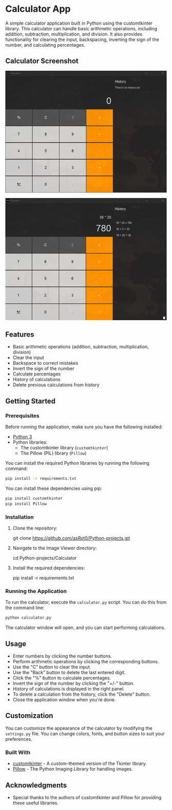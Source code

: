 # Calculator App
A simple calculator application built in Python using the customtkinter library. This calculator can handle basic arithmetic operations, including addition, subtraction, multiplication, and division.
It also provides functionality for clearing the input, backspacing, inverting the sign of the number, and calculating percentages.

## Calculator Screenshot

![Calculator](pic/screenshot1.png)

![Calculator](pic/screenshot2.png)

## Features
- Basic arithmetic operations (addition, subtraction, multiplication, division)
- Clear the input
- Backspace to correct mistakes
- Invert the sign of the number
- Calculate percentages
- History of calculations
- Delete previous calculations from history

## Getting Started
### Prerequisites
Before running the application, make sure you have the following installed:

- [Python 3](https://www.python.org/downloads/)
- Python libraries:
  - The customtkinter library (`customtkinter`)
  - The Pillow (PIL) library (`Pillow`)

You can install the required Python libraries by running the following command:

```bash
pip install -r requirements.txt
```

You can install these dependencies using pip:
```bash
pip install customtkinter
pip install Pillow
```

### Installation

1. Clone the repository:
    
    git clone https://github.com/asRot0/Python-projects.git
    
2. Navigate to the Image Viewer directory:

    cd Python-projects/Calculator
    
3. Install the required dependencies:

    pip install -r requirements.txt

### Running the Application
To run the calculator, execute the `calculator.py` script. You can do this from the command line:
```bash
python calculator.py
```

The calculator window will open, and you can start performing calculations.

## Usage
- Enter numbers by clicking the number buttons.
- Perform arithmetic operations by clicking the corresponding buttons.
- Use the "C" button to clear the input.
- Use the "Back" button to delete the last entered digit.
- Click the "%" button to calculate percentages.
- Invert the sign of the number by clicking the "+/-" button.
- History of calculations is displayed in the right panel.
- To delete a calculation from the history, click the "Delete" button.
- Close the application window when you're done.

## Customization
You can customize the appearance of the calculator by modifying the `settings.py` file. You can change colors, fonts, and button sizes to suit your preferences.

### Built With
- [customtkinter](https://github.com/TomSchimansky/CustomTkinter) - A custom-themed version of the Tkinter library.
- [Pillow](https://pillow.readthedocs.io/en/stable/) - The Python Imaging Library for handling images.

## Acknowledgments
- Special thanks to the authors of customtkinter and Pillow for providing these useful libraries.